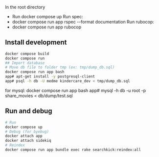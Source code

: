 In the root directory
- Run docker compose up
Run spec:
- docker compose run app rspec --format documentation
Run rubocop:
- docker compose run app rubocop 


## Install development

```bash
docker compose build
docker compose run
## Import database
# Move db file to folder tmp (ex: tmp/dump_db.sql)
docker compose run app bash
app# apt-get install -y postgresql-client
app# psql -h db -U medme kindercare_dev < tmp/dump_db.sql
```

for mysql:
docker compose run app bash
app# mysql -h db -u root -p share_movies < db/dump/test.sql



## Run and debug
```bash
# Run
docker compose up
# Debug (for byebug)
docker attach app
docker attach sidekiq
# Reindex
docker compose run app bundle exec rake searchkick:reindex:all

